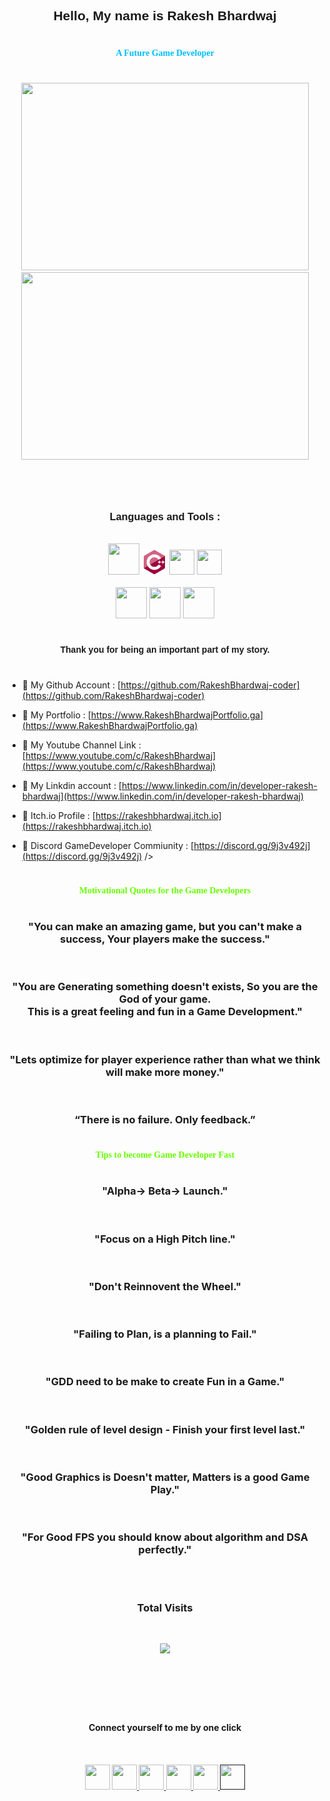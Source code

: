 <html>

<head>

</head>
<body>

</head>
<h2 align ="center" style = "font-family:Helvetica"> Hello, My name is Rakesh Bhardwaj </h2>

# 
<h4 align = "center"  style="color:#00BFFF; font-family:Brush Script" > A Future Game Developer</h4> 

# 

<p align="center">
  <img width="460" height="300" src="https://github-readme-stats.vercel.app/api?username=RakeshBhardwaj-coder&theme=chartreuse-dark&show_icons=true&locale=en">
   <img width="460" height="300" src="https://github-readme-stats.vercel.app/api/top-langs/?username=rakeshbhardwaj-coder&theme=chartreuse-dark&layout=compact" >
</p>




# 
<div class="languagesAndTools">
</br>

<h3 align="center" style = "font-family:Helvetica" >Languages and Tools :</h3>


<p align="center"></br>
 <img src="https://img.icons8.com/nolan/344/java-coffee-cup-logo.png"  width="50" height="50"/> <img src="https://raw.githubusercontent.com/devicons/devicon/master/icons/cplusplus/cplusplus-original.svg" width="40" height="40"/>  <img src="https://img.icons8.com/color/344/c-sharp-logo-2.png"  width="40" height="40"/>  <img src="https://img.icons8.com/color/344/flutter.png"  width="40" height="40"/></br></br>
 <img src="https://img.icons8.com/nolan/344/unity.png"  width="50" height="50"/> <img src="https://img.icons8.com/nolan/344/blender-3d.png" width="50" height="50"/> <img src="https://img.icons8.com/nolan/344/android-studio--v3.png"  width="50" height="50"/></div>

 # 
<h4 align = "center" style = "font-family:Helvetica" > Thank you for being an important part of my story.</h4>

# 

<p align= "center">

- 📝 My Github Account : [https://github.com/RakeshBhardwaj-coder](https://github.com/RakeshBhardwaj-coder)

- 📝 My Portfolio : [https://www.RakeshBhardwajPortfolio.ga](https://www.RakeshBhardwajPortfolio.ga)

- 📝 My Youtube Channel Link : [https://www.youtube.com/c/RakeshBhardwaj](https://www.youtube.com/c/RakeshBhardwaj)

-  📝 My Linkdin account : [https://www.linkedin.com/in/developer-rakesh-bhardwaj](https://www.linkedin.com/in/developer-rakesh-bhardwaj)

- 📝 Itch.io Profile : [https://rakeshbhardwaj.itch.io](https://rakeshbhardwaj.itch.io)

- 📝 Discord GameDeveloper Commiunity : [https://discord.gg/9j3v492j](https://discord.gg/9j3v492j)
/>


#

<h4 align = "center"   style="color:#66FF00; font-family:Comic Sans;"  font-weight="bolder" >Motivational Quotes for the Game Developers</h4> 

#


<h3 align="center">"You can make an amazing game, but you can't make a success, Your players make the success."</h3></br>

<h3 align="center">
"You are Generating something doesn't exists, So you are the God of your game.</br>
This is a great feeling and fun in a Game Development."</h3></br>

<h3 align="center">
"Lets optimize for player experience rather than what we think will make more money."</h3></br>

<h3 align = "center">“There is no failure. Only feedback.”</h3>

#

<h4 align = "center" style="color:#66FF00; font-family:Comic Sans;" font-weight="bolder" >Tips to become Game Developer Fast</h4> 

# 




<h3 align="center">
"Alpha-> Beta-> Launch."</h3></br>
<h3 align="center">
"Focus on a High Pitch line."</h3></br>
<h3 align="center">
"Don't Reinnovent the Wheel."</h3></br>



<h3 align="center">
"Failing to Plan, is a planning to Fail."</h3></br>

<h3 align="center">
"GDD need to be make to create Fun in a Game."</h3></br>




<h3 align="center">
<!-- "Your Game is good looking is a good Game is not true."</h3></br> -->

<h3 align="center">"Golden rule of level design - Finish your first level last."</h3></br>

<h3 align="center">"Good Graphics is Doesn't matter, Matters is a good Game Play."</h3></br>


<h3 align="center">"For Good FPS you should know about algorithm and DSA perfectly."</h3></br>

# 

<h3 align="center">Total Visits</h3></br>

<p align="center"> <span id="visitNum"><img src="https://profile-counter.glitch.me/RakeshBhardwaj-coder/count.svg" /></span>
</p></br>

# 

<div class="connection">
</br>

<h4 align = "center">Connect yourself to me by one click <h4></br>
<p align="center">
<a href="https://github.com/RakeshBhardwaj-coder" target="_blank">
<img src="https://img.icons8.com/color-glass/344/github.png"  width="40" height="40"/></a>
 <a href="https://img.icons8.com/color/344/discord--v2.png" target="_blank">
<img src="https://img.icons8.com/color/344/discord--v2.png"  width="40" height="40"/>
</a> 
<a href="https://rakeshbhardwaj.itch.io" target="_blank">
<img src="https://img.icons8.com/dusk/344/itch-io.png"  width="40" height="40"/>
</a> 
<a href="https://youtu.be/bqPn6VXZpWg" target="_blank">
<img src="https://img.icons8.com/color/344/youtube-play.png"  width="40" height="40"/>
</a>
<a href="https://www.RakeshBhardwajPortfolio.ga" target="_blank">
<img src="https://img.icons8.com/fluency/344/domain.png"  width="40" height="40"/>
</a>
<a href="" target="_blank">
<img src="https://img.icons8.com/color/344/linkedin.png"  width="40" height="40"/>
</a> 

 </p></div>
</body></html>


<!-- <style>
   h4{
    color:#00BFFF;
  }
  .connection{
  border: 1px solid green;
  border-radius: 0px 50px 0px 50px;
  background-color:black;
}
  .languagesAndTools{
  border: 2px solid gray;
  border-radius: 0px 50px 0px 50px;
  background-color:black;
}
  #visitNum{
  border: 20px solid black;
  
  border-radius: 5px;
  background-color:black;
} -->
<!-- </style> --> 